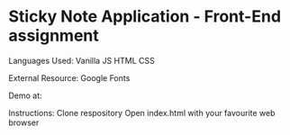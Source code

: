 # Sticky Note Application - Front-End assignment

Languages Used:
Vanilla JS
HTML
CSS

External Resource:
Google Fonts

Demo at:

Instructions:
Clone respository
Open index.html with your favourite web browser

